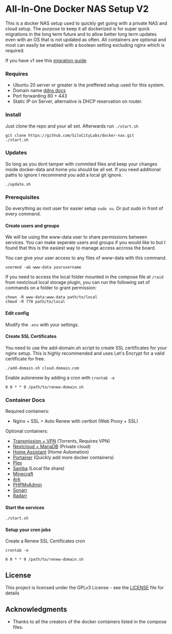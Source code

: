 # All-In-One Docker NAS Setup V2

This is a docker NAS setup used to quickly get going with a private NAS and cloud setup. The purpose to keep it all dockerized is for super quick migrations in the long term future and to allow better long term updates even with an OS that is not updated as often. All containers are optional and most can easily be enabled with a boolean setting excluding nginx which is required. 

If you have v1 see this [migration guide](docs/migrating.v2.md)

### Requires
 - Ubuntu 20 server or greater is the preffered setup used for this system.
 - Domain name [ddns docs](docs/ddns.md)
 - Port forwarding 80 + 443
 - Static IP on Server, alternative is DHCP reservation on router.

### Install

Just clone the repo and your all set. Afterwards run `./start.sh`
```
git clone https://github.com/SiloCityLabs/docker-nas.git
./start.sh
```

### Updates

So long as you dont tamper with commited files and keep your changes inside docker-data and home you should be all set. If you need additional paths to ignore I recommend you add a local git ignore.

```
./update.sh
```

### Prerequisites

Do everything as root user for easier setup `sudo su`. Or put sudo in front of every command. 

#### Create users and groups

We will be using the www-data user to share permissions between services. You can make seperate users and groups if you would like to but I found that this is the easiest way to manage access accross the board.

You can give your user access to any files of www-data with this command.

```
usermod -aG www-data yourusername
```

If you need to access the local folder mounted in the compose file at `/raid` from nextcloud local storage plugin, you can run the following set of commands on a folder to grant permission:

```
chown -R www-data:www-data path/to/local
chmod -R 770 path/to/local
```

#### Edit config

Modify the `.env` with your settings.

#### Create SSL Certificates

You need to use the add-domain.sh script to create SSL certificates for your nginx setup. This is highly recommended and uses Let's Encrypt for a valid certificate for free.

```
./add-domain.sh cloud.domain.com
```

Enable autorenew by adding a cron with `crontab -e`

```
0 0 * * 0 /path/to/renew-domain.sh
```

### Container Docs

Required containers:
 - Nginx + SSL + Auto Renew with certbot (Web Proxy + SSL)

Optional containers:
 - [Transmission + VPN](docker-templates/transmission/readme.md) (Torrents, Requires VPN)
 - [Nextcloud + MariaDB](docker-templates/nextcloud/readme.md) (Private cloud)
 - [Home Assistant](docker-templates/homeassistant/readme.md) (Home Automation)
 - [Portainer](docker-templates/portainer/readme.md) (Quickly add more docker containers)
 - [Plex](docker-templates/plex/readme.md)
 - [Samba](docker-templates/samba/readme.md) (Local file share)
 - [Minecraft](docker-templates/minecraft/readme.md)
 - [Ark](docker-templates/ark/readme.md)
 - [PHPMyAdmin](docker-templates/phpmyadmin/readme.md)
 - [Sonarr](docker-templates/sonarr/readme.md)
 - [Radarr](docker-templates/radarr/readme.md)

#### Start the services

```
./start.sh
```
#### Setup your cron jobs

Create a Renew SSL Certificates cron

`crontab -e`
```
0 0 * * 0 /path/to/renew-domain.sh
```

## License

This project is licensed under the GPLv3 License - see the [LICENSE](LICENSE) file for details

## Acknowledgments

* Thanks to all the creators of the docker containers listed in the compose files.
 
